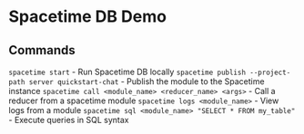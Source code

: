# Spacetime DB Demo

## Commands

`spacetime start` - Run Spacetime DB locally
`spacetime publish --project-path server quickstart-chat` - Publish the module to the Spacetime instance
`spacetime call <module_name> <reducer_name> <args>` - Call a reducer from a spacetime module
`spacetime logs <module_name>` - View logs from a module
`spacetime sql <module_name> "SELECT * FROM my_table"` - Execute queries in SQL syntax

